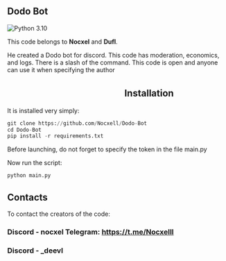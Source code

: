 ## Dodo Bot
![Python 3.10](https://img.shields.io/badge/python-3.10-orange)


This code belongs to **Nocxel** and **Dufl**.

He created a Dodo bot for discord. This code has moderation, economics, and logs. There is a slash of the command. This code is open and anyone can use it when specifying the author

## ㅤㅤㅤㅤㅤㅤㅤㅤㅤㅤㅤㅤㅤㅤInstallation
It is installed very simply:
```python
git clone https://github.com/Nocxell/Dodo-Bot
cd Dodo-Bot
pip install -r requirements.txt
```
Before launching, do not forget to specify the token in the file main.py

Now run the script:
```python
python main.py
```

## Contacts
To contact the creators of the code: 
### Discord - nocxel Telegram: https://t.me/Nocxelll
### Discord - _deevl
